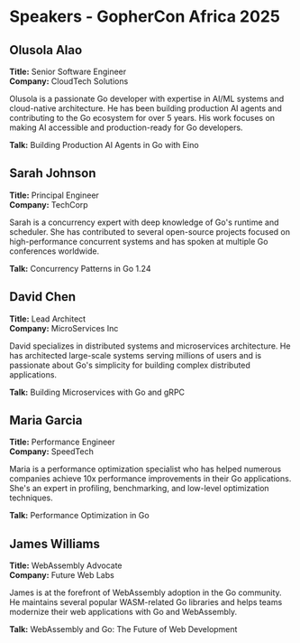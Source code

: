 # Speakers - GopherCon Africa 2025

## Olusola Alao

**Title:** Senior Software Engineer  
**Company:** CloudTech Solutions

Olusola is a passionate Go developer with expertise in AI/ML systems and cloud-native architecture. He has been building production AI agents and contributing to the Go ecosystem for over 5 years. His work focuses on making AI accessible and production-ready for Go developers.

**Talk:** Building Production AI Agents in Go with Eino

## Sarah Johnson

**Title:** Principal Engineer  
**Company:** TechCorp

Sarah is a concurrency expert with deep knowledge of Go's runtime and scheduler. She has contributed to several open-source projects focused on high-performance concurrent systems and has spoken at multiple Go conferences worldwide.

**Talk:** Concurrency Patterns in Go 1.24

## David Chen

**Title:** Lead Architect  
**Company:** MicroServices Inc

David specializes in distributed systems and microservices architecture. He has architected large-scale systems serving millions of users and is passionate about Go's simplicity for building complex distributed applications.

**Talk:** Building Microservices with Go and gRPC

## Maria Garcia

**Title:** Performance Engineer  
**Company:** SpeedTech

Maria is a performance optimization specialist who has helped numerous companies achieve 10x performance improvements in their Go applications. She's an expert in profiling, benchmarking, and low-level optimization techniques.

**Talk:** Performance Optimization in Go

## James Williams

**Title:** WebAssembly Advocate  
**Company:** Future Web Labs

James is at the forefront of WebAssembly adoption in the Go community. He maintains several popular WASM-related Go libraries and helps teams modernize their web applications with Go and WebAssembly.

**Talk:** WebAssembly and Go: The Future of Web Development


